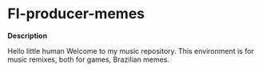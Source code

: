 # Fl-producer-memes

**Description**

Hello little human
Welcome to my music repository.
This environment is for music remixes, both for games, Brazilian memes.
